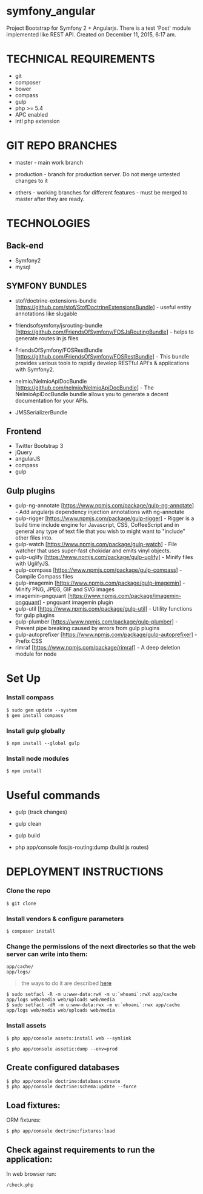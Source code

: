 symfony_angular
======================

Project Bootstrap for Symfony 2 + Angularjs. 
There is a test 'Post' module implemented like REST API. 
Created on December 11, 2015, 6:17 am.

TECHNICAL REQUIREMENTS
========================

* git  
* composer
* bower
* compass
* gulp
* php >= 5.4  
* APC enabled  
* intl php extension

GIT REPO BRANCHES
========================

* master - main work branch

* production - branch for production server. Do not merge untested changes to it

* others - working branches for different features - must be merged to master after they are ready.

TECHNOLOGIES
========================

## Back-end

* Symfony2
* mysql

## SYMFONY BUNDLES

* stof/doctrine-extensions-bundle [https://github.com/stof/StofDoctrineExtensionsBundle] - useful entity annotations like slugable

* friendsofsymfony/jsrouting-bundle [https://github.com/FriendsOfSymfony/FOSJsRoutingBundle] - helps to generate routes in js files

* FriendsOfSymfony/FOSRestBundle [https://github.com/FriendsOfSymfony/FOSRestBundle] - This bundle provides various tools to rapidly develop RESTful API's & applications with Symfony2.

* nelmio/NelmioApiDocBundle [https://github.com/nelmio/NelmioApiDocBundle] - The NelmioApiDocBundle bundle allows you to generate a decent documentation for your APIs.

* JMSSerializerBundle

## Frontend

* Twitter Bootstrap 3
* jQuery
* angularJS
* compass
* gulp

## Gulp plugins
* gulp-ng-annotate [https://www.npmjs.com/package/gulp-ng-annotate] - Add angularjs dependency injection annotations with ng-annotate
* gulp-rigger [https://www.npmjs.com/package/gulp-rigger] - Rigger is a build time include engine for Javascript, CSS, CoffeeScript and in general any type of text file that you wish to might want to "include" other files into.
* gulp-watch [https://www.npmjs.com/package/gulp-watch] - File watcher that uses super-fast chokidar and emits vinyl objects.
* gulp-uglify [https://www.npmjs.com/package/gulp-uglify] - Minify files with UglifyJS.
* gulp-compass [https://www.npmjs.com/package/gulp-compass] - Compile Compass files
* gulp-imagemin [https://www.npmjs.com/package/gulp-imagemin] - Minify PNG, JPEG, GIF and SVG images
* imagemin-pngquant [https://www.npmjs.com/package/imagemin-pngquant] - pngquant imagemin plugin
* gulp-util [https://www.npmjs.com/package/gulp-util] - Utility functions for gulp plugins
* gulp-plumber [https://www.npmjs.com/package/gulp-plumber] - Prevent pipe breaking caused by errors from gulp plugins
* gulp-autoprefixer [https://www.npmjs.com/package/gulp-autoprefixer] - Prefix CSS
* rimraf [https://www.npmjs.com/package/rimraf] - A deep deletion module for node

Set Up
========================

### Install compass 

    $ sudo gem update --system
    $ gem install compass


### Install gulp globally 

    $ npm install --global gulp

### Install node modules 

    $ npm install

Useful commands
========================

* gulp (track changes)

* gulp clean

* gulp build

* php app/console fos:js-routing:dump (build js routes)

DEPLOYMENT INSTRUCTIONS
========================

### Clone the repo 

    $ git clone

### Install vendors & configure parameters

    $ composer install

### Change the permissions of the next directories so that the web server can write into them:

    app/cache/
    app/logs/    

> the ways to do it are described [here](http://symfony.com/doc/master/book/installation.html#configuration-and-setup) 

    $ sudo setfacl -R -m u:www-data:rwX -m u:`whoami`:rwX app/cache app/logs web/media web/uploads web/media
    $ sudo setfacl -dR -m u:www-data:rwx -m u:`whoami`:rwx app/cache app/logs web/media web/uploads web/media

### Install assets

    $ php app/console assets:install web --symlink

    $ php app/console assetic:dump --env=prod

## Create configured databases

    $ php app/console doctrine:database:create
    $ php app/console doctrine:schema:update --force

## Load fixtures:

ORM fixtures:

    $ php app/console doctrine:fixtures:load 

## Check against requirements to run the application:

In web browser run:  
    
    /check.php

